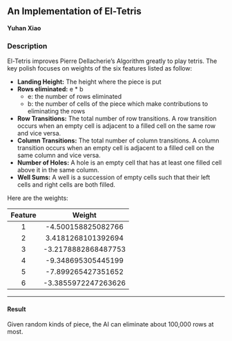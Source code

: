 ## An Implementation of El-Tetris

**Yuhan Xiao**

### Description

El-Tetris improves Pierre Dellacherie’s Algorithm greatly to play  tetris. The key polish focuses on weights of the six features listed as follow:

- **Landing Height:** The height where the piece is put 
- **Rows eliminated:** e * b
  - e:  the number of rows eliminated
  - b:  the number of cells of the piece which make contributions to eliminating the rows
- **Row Transitions:** The total number of row transitions. A row transition occurs when an empty cell is adjacent to a filled cell on the same row and vice versa.
- **Column Transitions:** The total number of column transitions. A column transition occurs when an empty cell is adjacent to a filled cell on the same column and vice versa.
- **Number of Holes:** A hole is an empty cell that has at least one filled cell above it in the same column.
- **Well Sums:** A well is a succession of empty cells such that their left cells and right cells are both filled.



Here are the weights:

| Feature |       Weight        |
| :-----: | :-----------------: |
|    1    | -4.500158825082766  |
|    2    | 3.4181268101392694  |
|    3    | -3.2178882868487753 |
|    4    | -9.348695305445199  |
|    5    | -7.899265427351652  |
|    6    | -3.3855972247263626 |



------

#### Result

Given random kinds of piece, the AI can eliminate about 100,000 rows at most.